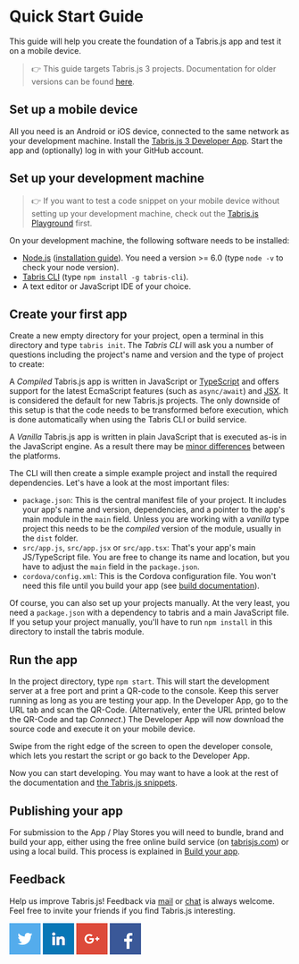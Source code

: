 ---
---
# Quick Start Guide

This guide will help you create the foundation of a Tabris.js app and test it on a mobile device.

> :point_right: This guide targets Tabris.js 3 projects. Documentation for older versions can be found [here](https://docs.tabris.com/).

## Set up a mobile device

All you need is an Android or iOS device, connected to the same network as your development machine.
Install the [Tabris.js 3 Developer App](developer-app.md).
Start the app and (optionally) log in with your GitHub account.

## Set up your development machine

> :point_right: If you want to test a code snippet on your mobile device without setting up your development machine, check out the [Tabris.js Playground](https://playground.tabris.com/) first.

On your development machine, the following software needs to be installed:

- [Node.js](https://nodejs.org/) ([installation guide](https://docs.npmjs.com/getting-started/installing-node)). You need a version >= 6.0 (type `node -v` to check your node version).
- [Tabris CLI](https://www.npmjs.com/package/tabris-cli) (type `npm install -g tabris-cli`).
- A text editor or JavaScript IDE of your choice.

## Create your first app

Create a new empty directory for your project, open a terminal in this directory and type `tabris init`.
The _Tabris CLI_ will ask you a number of questions including the project's name and version and the type of project to create:

A _Compiled_ Tabris.js app is written in JavaScript or [TypeScript](./typescript.md) and offers support for the latest EcmaScript features (such as `async/await`) and [JSX](./JSX.md). It is considered the default for new Tabris.js projects. The only downside of this setup is that the code needs to be transformed before execution, which is done automatically when using the Tabris CLI or build service.

A _Vanilla_ Tabris.js app is written in plain JavaScript that is executed as-is in the JavaScript engine. As a result there may be [minor differences](./runtime.md) between the platforms.

The CLI will then create a simple example project and install the required dependencies. Let's have a look at the most important files:

- `package.json`: This is the central manifest file of your project. It includes your app's name and version, dependencies, and a pointer to the app's main module in the `main` field. Unless you are working with a _vanilla_ type project this needs to be the _compiled_ version of the module, usually in the `dist` folder.
- `src/app.js`, `src/app.jsx` or `src/app.tsx`: That's your app's main JS/TypeScript file. You are free to change its name and location, but you have to adjust the `main` field in the `package.json`.
- `cordova/config.xml`: This is the Cordova configuration file. You won't need this file until you build your app (see [build documentation](./build.md)).

Of course, you can also set up your projects manually. At the very least, you need a `package.json` with a dependency to tabris and a main JavaScript file. If you setup your project manually, you'll have to run `npm install` in this directory to install the tabris module.

## Run the app

In the project directory, type `npm start`. This will start the development server at a free port and print a QR-code to the console. Keep this server running as long as you are testing your app. In the Developer App, go to the URL tab and scan the QR-Code. (Alternatively, enter the URL printed below the QR-Code and tap *Connect*.) The Developer App will now download the source code and execute it on your mobile device.

Swipe from the right edge of the screen to open the developer console, which lets you restart the script or go back to the Developer App.

Now you can start developing. You may want to have a look at the rest of the documentation and [the Tabris.js snippets](https://github.com/eclipsesource/tabris-js/tree/master/snippets).

## Publishing your app

For submission to the App / Play Stores you will need to bundle, brand and build your app, either using the free online build service (on [tabrisjs.com](http://tabrisjs.com)) or using a local build. This process is explained in [Build your app](build.md).

## Feedback

Help us improve Tabris.js! Feedback via [mail](mailto:care@tabrisjs.com?subject=Feedback) or [chat](https://tabrisjs.herokuapp.com/) is always welcome. Feel free to invite your friends if you find Tabris.js interesting.

[![Tabris.js on Twitter](img/social-logo-twitter.png)](https://twitter.com/tabrisjs)
[![EclipseSource on LinkedIn](img/social-logo-linkedin.png)](https://www.linkedin.com/company/eclipsesource)
[![EclipseSource on Google+](img/social-logo-gplus.png)](https://plus.google.com/+Eclipsesource)
[![EclipseSource on Facebook](img/social-logo-facebook.png)](https://www.facebook.com/eclipsesource)

